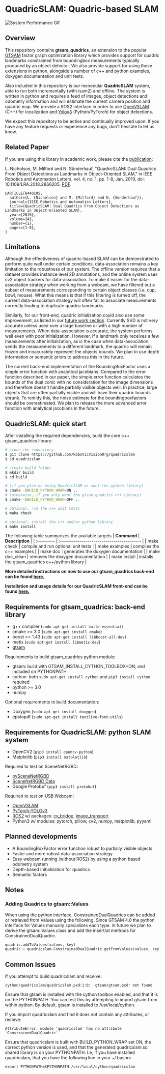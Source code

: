 # QuadricSLAM: Quadric-based SLAM #

![System Performance Gif](https://s7.gifyu.com/images/performance_20_07_03_512.gif)

## Overview ##
This repository contains **gtsam_quadrics**, an extension to the popular [GTSAM](https://github.com/borglab/gtsam) factor graph optimization library which provides support for quadric landmarks constrained from boundingbox measurements typically produced by an object detector. We also provide support for using these extensions in python, alongside a number of c++ and python examples, doxygen documentation and unit tests. 

Also included in this repository is our monocular **QuadricSLAM** system, able to run both incrementally (with isam2) and offline. The system is written in python and requires a feed of images, object detections and odometry information and will estimate the current camera position and quadric map. We provide a ROS2 interface in order to use [OpenVSLAM](https://arxiv.org/abs/1910.01122) (C++) for localization and [Yolov3](https://pjreddie.com/media/files/papers/YOLOv3.pdf) (Python/PyTorch) for object detections. 

We expect this repository to be active and continually improved upon. If you have any feature requests or experience any bugs, don't hesitate to let us know. 

## Related Paper ##
If you are using this library in academic work, please cite the [publication](https://ieeexplore.ieee.org/document/8440105):

L. Nicholson, M. Milford and N. Sünderhauf, "QuadricSLAM: Dual Quadrics From Object Detections as Landmarks in Object-Oriented SLAM," in IEEE Robotics and Automation Letters, vol. 4, no. 1, pp. 1-8, Jan. 2019, doi: 10.1109/LRA.2018.2866205. [PDF](https://arxiv.org/abs/1804.04011).

    @ARTICLE{8440105,
      author={L. {Nicholson} and M. {Milford} and N. {Sünderhauf}},
      journal={IEEE Robotics and Automation Letters}, 
      title={QuadricSLAM: Dual Quadrics From Object Detections as Landmarks in Object-Oriented SLAM}, 
      year={2019},
      volume={4},
      number={1},
      pages={1-8},
    }

## Limitations 
Although the effectiveness of quadric-based SLAM can be demonstrated to perform quite well under certain conditions, data-association remains a key limitation to the robustness of our system. The offline version requires that a dataset provides instance level 2D annotations, and the online system uses cv2 object trackers for data-association. To make it easier for the data-association strategy when working from a webcam, we have filtered out a subset of measurements corrosponding to certain object classes (i.e, cup, bowl, mouse). What this means is that if this filtering is turned off, the current data-association strategy will often fail to associate measurements correctly leading to duplicate quadric landmarks. 

Similarly, for our front-end, quadric initialization could also use some improvement, as listed in our [future work section](#planned-developments). Currently SVD is not very accurate unless used over a large baseline or with a high number of measurements. When data-association is accurate, the system performs well even with poor initialization. However, if a landmark only receives a few measurements after initialization, as is the case when data-association sends the measurements to a different landmark, the quadric will remain frozen and innacurately represent the objects bounds. We plan to use depth information or semantic priors to address this in the future.

The current back-end implementation of the BoundingBoxFactor uses a simple error function with analytical jacobians. Compared to the error function described in our paper, the simple error function calculates the bounds of the dual conic with no consideration for the image dimensions and therefore doesn't handle partially visible objects well. In practice, large objects that are often partially visible and will have their quadric bounds shrunk. To remidy this, the noise estimate for the boundingboxfactors should be overestimated. We plan to release the more advanced error function with analytical jacobians in the future. 
<!-- this error function will generate significant errors for measurements where the objects bounds extend beyond the image boundaries.  -->

## QuadricSLAM: quick start ## 

After installing the required dependencies, build the core c++ gtsam_quadrics library:

```sh
# clone the repository 
$ git clone https://github.com/RoboticVisionOrg/quadricslam
$ cd quadricslam

# create build folder 
$ mkdir build
$ cd build

# (if you plan on using QuadricSLAM or want the python library)
$ cmake -DBUILD_PYTHON_WRAP=ON ..
# (otherwise, if you only want the gtsam_quadrics c++ library)
$ cmake -DBUILD_PYTHON_WRAP=OFF ..

# optional: run the c++ unit tests
$ make check 

# optional: install the c++ and/or python library 
$ make install
```

The following table summarizes the available targets 
| **Command**    | **Description**                                |
| :---------     |   :-----------------------------------------   |
| make check     | compile and run optional unit tests            | 
| make examples  | compiles the c++ examples                      | 
| make doc       | generates the doxygen documentation            | 
| make doc_clean | removes the doxygen documentation              | 
| make install   | installs the gtsam_quadrics c++/python library | 


**More detailed instructions on how to use our gtsam_quadrics back-end can be found [here.](/gtsam_quadrics/README.md)**

**Installation and usage details for our QuadricSLAM front-end can be found [here.](/quadricslam/README.md)**


## Requirements for gtsam_quadrics: back-end library ## 

* g++ compiler (`sudo apt-get install build-essential`)
* cmake >= 3.0 (`sudo apt-get install cmake`) 
* boost >= 1.43 (`sudo apt-get install libboost-all-dev`)
* metis (`sudo apt-get install libmetis-dev`) <!-- in future, automatically get from gtsam/3rdparty, required when including gtsam/Symbol.h etc, maybe we just need to update some path? -->
* [gtsam](https://github.com/borglab/gtsam)

Requirements to build gtsam_quadrics python module:

* gtsam: build with GTSAM_INSTALL_CYTHON_TOOLBOX=ON, and included on PYTHONPATH
* cython: both `sudo apt-get install cython` and `pip3 install cython` required <!-- gtsam requisite --> <!-- maybe we can use one and update our CYTHON_PATH? --> <!-- gtsam only needs apt-get version -->
* python >= 3.0 <!-- gtsam requisite -->
* numpy <!-- gtsam requisite --> 

Optional requirements to build documentation:

* Doxygen (`sudo apt-get install doxygen`)
* epstopdf (`sudo apt-get install textlive-font-utils`)

## Requirements for QuadricSLAM: python SLAM system ###

* OpenCV2 (`pip3 install opencv-python`)
* Matplotlib (`pip3 install matplotlib`)

Required to test on SceneNetRGBD:

* [pySceneNetRGBD](https://github.com/jmccormac/pySceneNetRGBD)
* [SceneNetRGBD Data](https://robotvault.bitbucket.io/scenenet-rgbd.html)
* Google Protobuf (`pip3 install protobuf`)

Required to test on USB Webcam: 

* [OpenVSLAM](https://github.com/xdspacelab/openvslam)
* [PyTorch-YOLOv3](https://github.com/eriklindernoren/PyTorch-YOLOv3)
* [ROS2](https://index.ros.org/doc/ros2/Installation/) w/ packages: [cv_bridge](https://github.com/ros-perception/vision_opencv/tree/ros2), [image_transport](https://github.com/ros-perception/image_common/tree/ros2)
* Python3 w/ modules: pytorch, pillow, cv2, numpy, matplotlib, pyyaml


## Planned developments
* A BoundingBoxFactor error function robust to partially visible objects
* Faster and more robust data-association strategy 
* Easy webcam running (without ROS2) by using a python based odometry system
* Depth-based initialization for quadrics
* Semantic factors 

## Notes ##

### Adding Quadrics to gtsam::Values ###
When using the python interface, ConstrainedDualQuadrics can be added or retrieved from Values using the following. Since GTSAM 4.0 the python interface for Values manually specializes each type. In future we plan to derive the gtsam::Values class and add the insert/at methods for ConstrainedDualQuadric. 

```Python
quadric.addToValues(values, key)
quadric = quadricslam.ConstrainedDualQuadric.getFromValues(values, key)
```


## Common Issues ##
If you attempt to build quadricslam and receive:

```
cython/quadricslam/quadricslam.pxd:1:0: 'gtsam/gtsam.pxd' not found
```

Ensure that gtsam is installed with the cython toolbox enabled, and that it is on the PYTHONPATH. You can test this by attempting to import gtsam from within python. By default, gtsam is installed to /usr/local/cython. 

If you import quadricslam and find it does not contain any attributes, or recieve:

```
AttributeError: module 'quadricslam' has no attribute 'ConstrainedDualQuadric'
```

Ensure that quadricslam is built with BUILD_PYTHON_WRAP set ON, the correct python version is used, and that the generated quadricslam.so shared library is on your PYTHONPATH. I.e, if you have installed quadricslam, that you have the following line in your ~/.bashrc

```
export PYTHONPATH=$PYTHONPATH:/usr/local/cython/quadricslam
```
